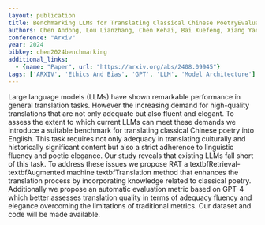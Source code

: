 ```yaml
---
layout: publication
title: Benchmarking LLMs for Translating Classical Chinese PoetryEvaluating Adequacy Fluency and Elegance
authors: Chen Andong, Lou Lianzhang, Chen Kehai, Bai Xuefeng, Xiang Yang, Yang Muyun, Zhao Tiejun, Zhang Min
conference: "Arxiv"
year: 2024
bibkey: chen2024benchmarking
additional_links:
  - {name: "Paper", url: "https://arxiv.org/abs/2408.09945"}
tags: ['ARXIV', 'Ethics And Bias', 'GPT', 'LLM', 'Model Architecture']
---
```

Large language models (LLMs) have shown remarkable performance in general translation tasks. However the increasing demand for high-quality translations that are not only adequate but also fluent and elegant. To assess the extent to which current LLMs can meet these demands we introduce a suitable benchmark for translating classical Chinese poetry into English. This task requires not only adequacy in translating culturally and historically significant content but also a strict adherence to linguistic fluency and poetic elegance. Our study reveals that existing LLMs fall short of this task. To address these issues we propose RAT a textbfRetrieval-textbfAugmented machine textbfTranslation method that enhances the translation process by incorporating knowledge related to classical poetry. Additionally we propose an automatic evaluation metric based on GPT-4 which better assesses translation quality in terms of adequacy fluency and elegance overcoming the limitations of traditional metrics. Our dataset and code will be made available.
